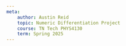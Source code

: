 ```yaml
---
meta:
    author: Austin Reid
    topic: Numeric Differentiation Project
    course: TN Tech PHYS4130
    term: Spring 2025
---
```

